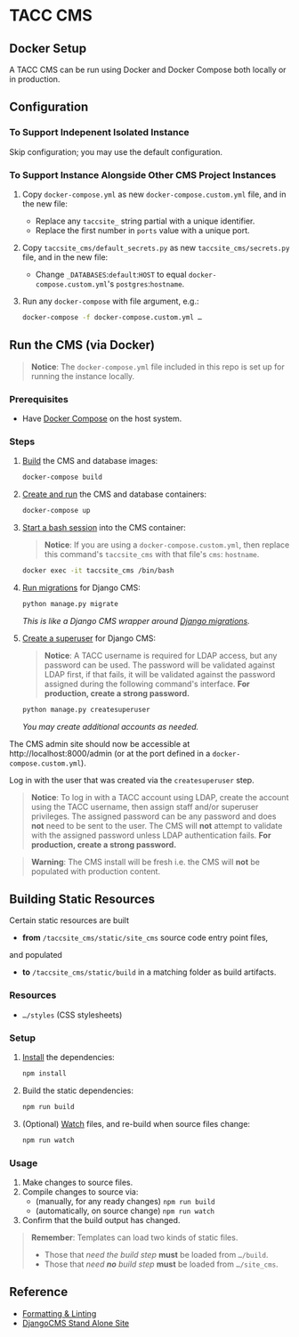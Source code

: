 # TACC CMS

## Docker Setup

A TACC CMS can be run using Docker and Docker Compose both locally or in production.

## Configuration

### To Support Indepenent Isolated Instance

Skip configuration; you may use the default configuration.

### To Support Instance Alongside Other CMS Project Instances

1. Copy `docker-compose.yml` as new `docker-compose.custom.yml` file, and in the new file:
    - Replace any `taccsite_` string partial with a unique identifier.
    - Replace the first number in `ports` value with a unique port.
2. Copy `taccsite_cms/default_secrets.py` as new `taccsite_cms/secrets.py` file, and in the new file:
    - Change `_DATABASES`:`default`:`HOST` to equal `docker-compose.custom.yml`'s `postgres`:`hostname`.
3. Run any `docker-compose` with file argument, e.g.:

    ```bash
    docker-compose -f docker-compose.custom.yml …
    ```

## Run the CMS (via Docker)

> __Notice__: The `docker-compose.yml` file included in this repo is set up for running the instance locally.

### Prerequisites

- Have [Docker Compose](https://docs.docker.com/compose/) on the host system.

### Steps

1. [Build][docker-compose-build] the CMS and database images:

    ```bash
    docker-compose build
    ```

2. [Create and run][docker-compose-up] the CMS and database containers:

    ```bash
    docker-compose up
    ```

3. [Start a bash session][docker-exec-bash] into the CMS container:

    > __Notice__: If you are using a `docker-compose.custom.yml`, then replace this command's `taccsite_cms` with that file's `cms`: `hostname`.

    ```bash
    docker exec -it taccsite_cms /bin/bash
    ```

4. [Run migrations][django-cms-migrate] for Django CMS:

    ```bash
    python manage.py migrate
    ```

    _This is like a Django CMS wrapper around [Django migrations][django-cms-migrate]._

5. [Create a superuser][django-cms-su] for Django CMS:

    > __Notice__: A TACC username is required for LDAP access, but any password can be used. The password will be validated against LDAP first, if that fails, it will be validated against the password assigned during the following command's interface. __For production, create a strong password.__

    ```bash
    python manage.py createsuperuser
    ```

    _You may create additional accounts as needed._

The CMS admin site should now be accessible at http://localhost:8000/admin (or at the port defined in a `docker-compose.custom.yml`).


[docker-exec-bash]: https://docs.docker.com/engine/reference/commandline/exec/#run-docker-exec-on-a-running-container

[docker-compose-up]: https://docs.docker.com/compose/reference/up/
[docker-compose-build]: https://docs.docker.com/compose/reference/build/

[django-migrate]: https://docs.djangoproject.com/en/2.2/topics/migrations/

[django-cms-migrate]: http://docs.django-cms.org/en/latest/how_to/install.html#database-tables
[django-cms-su]: http://docs.django-cms.org/en/latest/how_to/install.html#admin-user


Log in with the user that was created via the `createsuperuser` step.

> __Notice__: To log in with a TACC account using LDAP, create the account using the TACC username, then assign staff and/or superuser privileges. The assigned password can be any password and does __not__ need to be sent to the user. The CMS will __not__ attempt to validate with the assigned password unless LDAP authentication fails. __For production, create a strong password.__

> __Warning__: The CMS install will be fresh i.e. the CMS will __not__ be populated with production content.

## Building Static Resources

Certain static resources are built

- __from__ `/taccsite_cms/static/site_cms` source code entry point files,

and populated

- __to__ `/taccsite_cms/static/build` in a matching folder as build artifacts.

### Resources

- `…/styles` (CSS stylesheets)

### Setup

1. [Install][npm-cli-install] the dependencies:

    ```bash
    npm install
    ```

2. Build the static dependencies:

    ```bash
    npm run build
    ```

3. (Optional) [Watch][npm-pkg-watch] files, and re-build when source files change:

    ```bash
    npm run watch
    ```


[npm-cli-install]: https://docs.npmjs.com/cli/install
[npm-pkg-watch]: https://www.npmjs.com/package/npm-watch


### Usage

1. Make changes to source files.
2. Compile changes to source via:
    - (manually, for any ready changes) `npm run build`
    - (automatically, on source change) `npm run watch`
3. Confirm that the build output has changed.

> __Remember__:
> Templates can load two kinds of static files.
>
> - Those that _need the build step_ __must__ be loaded from `…/build`.
> - Those that _need __no__ build step_ __must__ be loaded from `…/site_cms`.

## Reference

- [Formatting & Linting](https://confluence.tacc.utexas.edu/x/HoBGCw)
- [DjangoCMS Stand Alone Site](https://confluence.tacc.utexas.edu/x/G4G-Ag)
